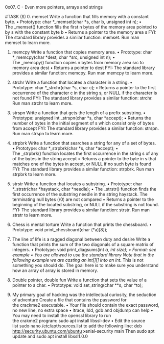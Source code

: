 0x07. C - Even more pointers, arrays and strings

#TASK (S)
0. memset
Write a function that fills memory with a constant byte.
    • Prototype: char *_memset(char *s, char b, unsigned int n);
    • The _memset() function fills the first n bytes of the memory area pointed to by s with the constant byte b
    • Returns a pointer to the memory area s
FYI: The standard library provides a similar function: memset. Run man memset to learn more.

1. memcpy
Write a function that copies memory area.
    • Prototype: char *_memcpy(char *dest, char *src, unsigned int n);
    • The _memcpy() function copies n bytes from memory area src to memory area dest
    • Returns a pointer to dest
FYI: The standard library provides a similar function: memcpy. Run man memcpy to learn more.

2. strchr
Write a function that locates a character in a string.
    • Prototype: char *_strchr(char *s, char c);
    • Returns a pointer to the first occurrence of the character c in the string s, or NULL if the character is not found
FYI: The standard library provides a similar function: strchr. Run man strchr to learn more.


3. strspn
Write a function that gets the length of a prefix substring.
    • Prototype: unsigned int _strspn(char *s, char *accept);
    • Returns the number of bytes in the initial segment of s which consist only of bytes from accept
FYI: The standard library provides a similar function: strspn. Run man strspn to learn more.

4. strpbrk
Write a function that searches a string for any of a set of bytes.
    • Prototype: char *_strpbrk(char *s, char *accept);
    • The _strpbrk() function locates the first occurrence in the string s of any of the bytes in the string accept
    • Returns a pointer to the byte in s that matches one of the bytes in accept, or NULL if no such byte is found
FYI: The standard library provides a similar function: strpbrk. Run man strpbrk to learn more.

5. strstr
Write a function that locates a substring.
    • Prototype: char *_strstr(char *haystack, char *needle);
    • The _strstr() function finds the first occurrence of the substring needle in the string haystack. The terminating null bytes (\0) are not compared
    • Returns a pointer to the beginning of the located substring, or NULL if the substring is not found.
FYI: The standard library provides a similar function: strstr. Run man strstr to learn more.

6. Chess is mental torture
Write a function that prints the chessboard.
    • Prototype: void print_chessboard(char (*a)[8]);

7. The line of life is a ragged diagonal between duty and desire
Write a function that prints the sum of the two diagonals of a square matrix of integers.
    • Prototype: void print_diagsums(int *a, int size);
    • Format: see example
    • You are allowed to use the standard library
Note that in the following example we are casting an int[][] into an int*. This is not something you should do. The goal here is to make sure you understand how an array of array is stored in memory.


8. Double pointer, double fun
Write a function that sets the value of a pointer to a char.
    • Prototype: void set_string(char **s, char *to);


9. My primary goal of hacking was the intellectual curiosity, the seduction of adventure
Create a file that contains the password for the crackme2 executable.
    • Your file should contain the exact password, no new line, no extra space
    • ltrace, ldd, gdb and objdump can help
    • You may need to install the openssl library to run the crakme2 program: sudo apt install libssl-dev
    • Edit the source list sudo nano /etc/apt/sources.list to add the following line: deb http://security.ubuntu.com/ubuntu xenial-security main Then sudo apt update and sudo apt install libssl1.0.0
